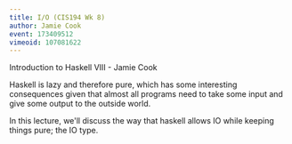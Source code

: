 ```yaml
---
title: I/O (CIS194 Wk 8)
author: Jamie Cook
event: 173409512
vimeoid: 107081622
---
```


Introduction to Haskell VIII - Jamie Cook

Haskell is lazy and therefore pure, which has some interesting consequences
given that almost all programs need to take some input and give some output to
the outside world. 

In this lecture, we'll discuss the way that haskell allows IO while keeping
things pure; the IO type. 
